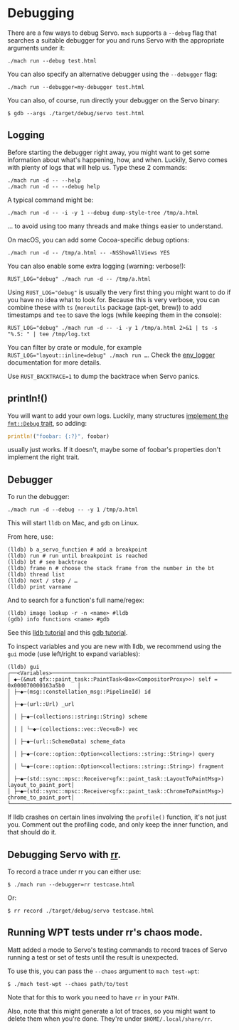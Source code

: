 <!-- TODO: needs copyediting -->

# Debugging

There are a few ways to debug Servo.
`mach` supports a `--debug` flag that searches a suitable debugger for you and runs Servo with the appropriate arguments under it:

```
./mach run --debug test.html
```

You can also specify an alternative debugger using the `--debugger` flag:

```
./mach run --debugger=my-debugger test.html
```

You can also, of course, run directly your debugger on the Servo binary:

```
$ gdb --args ./target/debug/servo test.html
```

## Logging

Before starting the debugger right away, you might want to get some information about what's happening, how, and when.
Luckily, Servo comes with plenty of logs that will help us.
Type these 2 commands:

```shell
./mach run -d -- --help
./mach run -d -- --debug help
```

A typical command might be:

```shell
./mach run -d -- -i -y 1 --debug dump-style-tree /tmp/a.html
```

… to avoid using too many threads and make things easier to understand.

On macOS, you can add some Cocoa-specific debug options:

```shell
./mach run -d -- /tmp/a.html -- -NSShowAllViews YES
```

You can also enable some extra logging (warning: verbose!):

```
RUST_LOG="debug" ./mach run -d -- /tmp/a.html
```

Using `RUST_LOG="debug"` is usually the very first thing you might want to do if you have no idea what to look for.
Because this is very verbose, you can combine these with `ts` (`moreutils` package (apt-get, brew)) to add timestamps and `tee` to save the logs (while keeping them in the console):

```
RUST_LOG="debug" ./mach run -d -- -i -y 1 /tmp/a.html 2>&1 | ts -s "%.S: " | tee /tmp/log.txt
```

You can filter by crate or module, for example `RUST_LOG="layout::inline=debug" ./mach run …`.
Check the [env_logger](https://docs.rs/env_logger) documentation for more details.

Use `RUST_BACKTRACE=1` to dump the backtrace when Servo panics.

## println!()

You will want to add your own logs.
Luckily, many structures [implement the `fmt::Debug` trait](https://doc.rust-lang.org/std/fmt/#fmtdisplay-vs-fmtdebug), so adding:

```rust
println!("foobar: {:?}", foobar)
```

usually just works.
If it doesn't, maybe some of foobar's properties don't implement the right trait.

## Debugger

To run the debugger:

```shell
./mach run -d --debug -- -y 1 /tmp/a.html
```

This will start `lldb` on Mac, and `gdb` on Linux.

From here, use:

```shell
(lldb) b a_servo_function # add a breakpoint
(lldb) run # run until breakpoint is reached
(lldb) bt # see backtrace
(lldb) frame n # choose the stack frame from the number in the bt
(lldb) thread list
(lldb) next / step / …
(lldb) print varname
```

And to search for a function's full name/regex:

```shell
(lldb) image lookup -r -n <name> #lldb
(gdb) info functions <name> #gdb
```

See this [lldb tutorial](https://lldb.llvm.org/tutorial.html) and this [gdb tutorial](http://www.unknownroad.com/rtfm/gdbtut/gdbtoc.html).

To inspect variables and you are new with lldb, we recommend using the `gui` mode (use left/right to expand variables):

```
(lldb) gui
┌──<Variables>───────────────────────────────────────────────────────────────────────────┐
│ ◆─(&mut gfx::paint_task::PaintTask<Box<CompositorProxy>>) self = 0x000070000163a5b0    │
│ ├─◆─(msg::constellation_msg::PipelineId) id                                            │
│ ├─◆─(url::Url) _url                                                                    │
│ │ ├─◆─(collections::string::String) scheme                                             │
│ │ │ └─◆─(collections::vec::Vec<u8>) vec                                                │
│ │ ├─◆─(url::SchemeData) scheme_data                                                    │
│ │ ├─◆─(core::option::Option<collections::string::String>) query                        │
│ │ └─◆─(core::option::Option<collections::string::String>) fragment                     │
│ ├─◆─(std::sync::mpsc::Receiver<gfx::paint_task::LayoutToPaintMsg>) layout_to_paint_port│
│ ├─◆─(std::sync::mpsc::Receiver<gfx::paint_task::ChromeToPaintMsg>) chrome_to_paint_port│
└────────────────────────────────────────────────────────────────────────────────────────┘
```

If lldb crashes on certain lines involving the `profile()` function, it's not just you.
Comment out the profiling code, and only keep the inner function, and that should do it.

## Debugging Servo with [rr][rr].

To record a trace under rr you can either use:

```
$ ./mach run --debugger=rr testcase.html
```

Or:

```
$ rr record ./target/debug/servo testcase.html
```

## Running WPT tests under rr's chaos mode.

Matt added a mode to Servo's testing commands to record traces of Servo running a test or set of tests until the result is unexpected.

To use this, you can pass the `--chaos` argument to `mach test-wpt`:

```
$ ./mach test-wpt --chaos path/to/test
```

Note that for this to work you need to have `rr` in your `PATH`.

Also, note that this might generate a lot of traces, so you might want to delete them when you're done.
They're under `$HOME/.local/share/rr`.

[rr]: http://rr-project.org/
